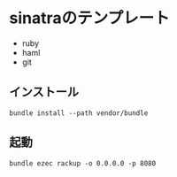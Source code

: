 # sinatraのテンプレート

- ruby
- haml
- git

## インストール

```
bundle install --path vendor/bundle
```

## 起動

```
bundle ezec rackup -o 0.0.0.0 -p 8080
```
